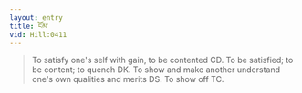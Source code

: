 ```yaml
---
layout: entry
title: ངོམ་
vid: Hill:0411
---
```

> To satisfy one's self with gain, to be contented CD\. To be satisfied; to be content; to quench DK\. To show and make another understand one's own qualities and merits DS\. To show off TC\.


